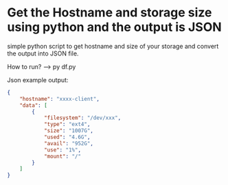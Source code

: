 # Get the Hostname and storage size using python and the output is JSON

simple python script to get hostname and size of your storage and convert the output into JSON file.

How to run?
--> py df.py

Json example output:
```json
{
    "hostname": "xxxx-client",
    "data": [
        {
            "filesystem": "/dev/xxx",
            "type": "ext4",
            "size": "1007G",
            "used": "4.6G",
            "avail": "952G",
            "use": "1%",
            "mount": "/"
        }
    ]
}